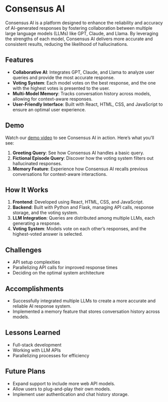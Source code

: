 # Consensus AI

Consensus AI is a platform designed to enhance the reliability and accuracy of AI-generated responses by fostering collaboration between multiple large language models (LLMs) like GPT, Claude, and Llama. By leveraging the strengths of each model, Consensus AI delivers more accurate and consistent results, reducing the likelihood of hallucinations.

## Features

- **Collaborative AI**: Integrates GPT, Claude, and Llama to analyze user queries and provide the most accurate response.
- **Voting System**: Each model votes on the best response, and the one with the highest votes is presented to the user.
- **Multi-Model Memory**: Tracks conversation history across models, allowing for context-aware responses.
- **User-Friendly Interface**: Built with React, HTML, CSS, and JavaScript to ensure an optimal user experience.

## Demo

Watch our [demo video](https://vimeo.com/966142111) to see Consensus AI in action. Here’s what you’ll see:

1. **Greeting Query**: See how Consensus AI handles a basic query.
2. **Fictional Episode Query**: Discover how the voting system filters out hallucinated responses.
3. **Memory Feature**: Experience how Consensus AI recalls previous conversations for context-aware interactions.

## How It Works

1. **Frontend**: Developed using React, HTML, CSS, and JavaScript.
2. **Backend**: Built with Python and Flask, managing API calls, response storage, and the voting system.
3. **LLM Integration**: Queries are distributed among multiple LLMs, each generating a response.
4. **Voting System**: Models vote on each other’s responses, and the highest-voted answer is selected.

## Challenges

- API setup complexities
- Parallelizing API calls for improved response times
- Deciding on the optimal system architecture

## Accomplishments

- Successfully integrated multiple LLMs to create a more accurate and reliable AI response system.
- Implemented a memory feature that stores conversation history across models.

## Lessons Learned

- Full-stack development
- Working with LLM APIs
- Parallelizing processes for efficiency

## Future Plans

- Expand support to include more web API models.
- Allow users to plug-and-play their own models.
- Implement user authentication and chat history storage.
